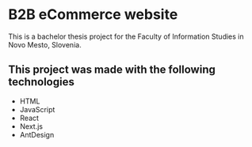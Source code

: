 # B2B eCommerce website

This is a bachelor thesis project for the Faculty of Information Studies in Novo Mesto, Slovenia.

## This project was made with the following technologies

- HTML 
- JavaScript
- React
- Next.js
- AntDesign